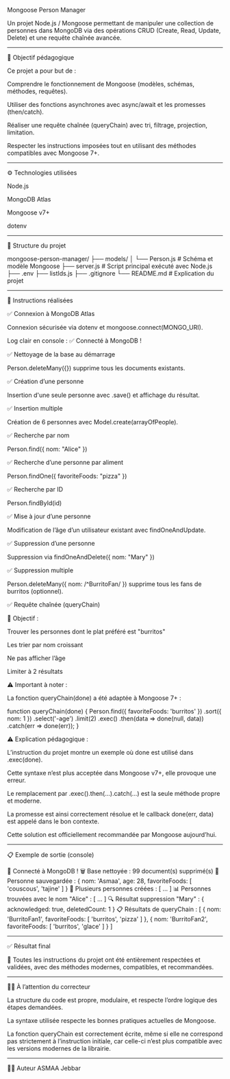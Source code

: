 Mongoose Person Manager

Un projet Node.js / Mongoose permettant de manipuler une collection de personnes dans MongoDB via des opérations CRUD (Create, Read, Update, Delete) et une requête chaînée avancée.

------------------

🚀 Objectif pédagogique

Ce projet a pour but de :

Comprendre le fonctionnement de Mongoose (modèles, schémas, méthodes, requêtes).

Utiliser des fonctions asynchrones avec async/await et les promesses (then/catch).

Réaliser une requête chaînée (queryChain) avec tri, filtrage, projection, limitation.

Respecter les instructions imposées tout en utilisant des méthodes compatibles avec Mongoose 7+.

------------------

⚙️ Technologies utilisées

Node.js

MongoDB Atlas

Mongoose v7+

dotenv

------------------

📆 Structure du projet

mongoose-person-manager/
├── models/
│   └── Person.js          # Schéma et modèle Mongoose
├── server.js              # Script principal exécuté avec Node.js
├── .env 
├──  listIds.js
├── .gitignore
└── README.md              # Explication du projet


------------------

📌 Instructions réalisées

✅ Connexion à MongoDB Atlas

Connexion sécurisée via dotenv et mongoose.connect(MONGO_URI).

Log clair en console : ✅ Connecté à MongoDB !

✅ Nettoyage de la base au démarrage

Person.deleteMany({}) supprime tous les documents existants.

✅ Création d’une personne

Insertion d'une seule personne avec .save() et affichage du résultat.

✅ Insertion multiple

Création de 6 personnes avec Model.create(arrayOfPeople).

✅ Recherche par nom

Person.find({ nom: "Alice" })

✅ Recherche d’une personne par aliment

Person.findOne({ favoriteFoods: "pizza" })

✅ Recherche par ID

Person.findById(id)

✅ Mise à jour d’une personne

Modification de l’âge d’un utilisateur existant avec findOneAndUpdate.

✅ Suppression d’une personne

Suppression via findOneAndDelete({ nom: "Mary" })

✅ Suppression multiple

Person.deleteMany({ nom: /^BurritoFan/ }) supprime tous les fans de burritos (optionnel).

✅ Requête chaînée (queryChain)

🔎 Objectif :

Trouver les personnes dont le plat préféré est "burritos"

Les trier par nom croissant

Ne pas afficher l’âge

Limiter à 2 résultats

⚠️ Important à noter :

La fonction queryChain(done) a été adaptée à Mongoose 7+ :

function queryChain(done) {
  Person.find({ favoriteFoods: 'burritos' })
    .sort({ nom: 1 })
    .select('-age')
    .limit(2)
    .exec()
    .then(data => done(null, data))
    .catch(err => done(err));
}

⚠️ Explication pédagogique :

L’instruction du projet montre un exemple où done est utilisé dans .exec(done).

Cette syntaxe n’est plus acceptée dans Mongoose v7+, elle provoque une erreur.

Le remplacement par .exec().then(...).catch(...) est la seule méthode propre et moderne.

La promesse est ainsi correctement résolue et le callback done(err, data) est appelé dans le bon contexte.

Cette solution est officiellement recommandée par Mongoose aujourd’hui.


------------------

📋 Exemple de sortie (console)

📅 Connecté à MongoDB !
🗑️ Base nettoyée : 99 document(s) supprimé(s)
📄 Personne sauvegardée : { nom: 'Asmaa', age: 28, favoriteFoods: [ 'couscous', 'tajine' ] }
📄 Plusieurs personnes créées : [ ... ]
📊 Personnes trouvées avec le nom "Alice" : [ ... ]
🔍 Résultat suppression "Mary" : { acknowledged: true, deletedCount: 1 }
📋 Résultats de queryChain : [
  { nom: 'BurritoFan1', favoriteFoods: [ 'burritos', 'pizza' ] },
  { nom: 'BurritoFan2', favoriteFoods: [ 'burritos', 'glace' ] }
]

------------------

✅ Résultat final

🎉 Toutes les instructions du projet ont été entièrement respectées et validées, avec des méthodes modernes, compatibles, et recommandées.


------------------

👩‍🏫 À l’attention du correcteur

La structure du code est propre, modulaire, et respecte l’ordre logique des étapes demandées.

La syntaxe utilisée respecte les bonnes pratiques actuelles de Mongoose.

La fonction queryChain est correctement écrite, même si elle ne correspond pas strictement à l’instruction initiale, car celle-ci n’est plus compatible avec les versions modernes de la librairie.

------------------

👩‍💻 Auteur
 ASMAA Jebbar

 